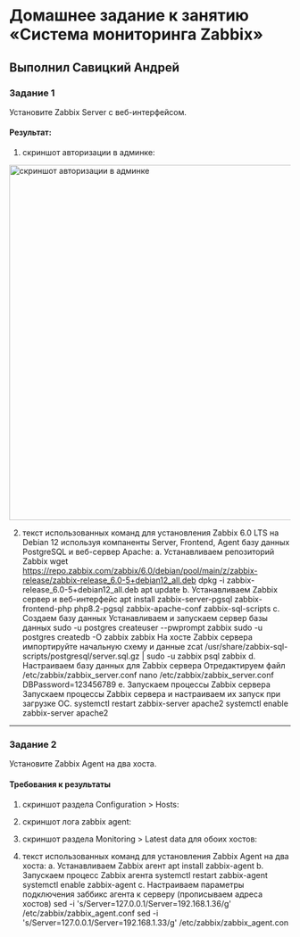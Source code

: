 # Домашнее задание к занятию «Система мониторинга Zabbix»

## Выполнил Савицкий Андрей

### Задание 1 

Установите Zabbix Server с веб-интерфейсом.

#### Результат:

1. скриншот авторизации в админке:
<img width="637" alt="скриншот авторизации в админке" src="https://github.com/FoxySOTKA/---/assets/141597247/f3c2073e-8c18-4833-bde2-cd80b3baa0ae">

2.  текст использованных команд для установления Zabbix 6.0 LTS на Debian 12 используя компаненты
Server, Frontend, Agent базу данных PostgreSQL и веб-сервер Apache:
a. Устанавливаем репозиторий Zabbix
 wget https://repo.zabbix.com/zabbix/6.0/debian/pool/main/z/zabbix-release/zabbix-release_6.0-5+debian12_all.deb
 dpkg -i zabbix-release_6.0-5+debian12_all.deb
 apt update
b. Устанавливаем Zabbix сервер и веб-интерфейс
 apt install zabbix-server-pgsql zabbix-frontend-php php8.2-pgsql zabbix-apache-conf zabbix-sql-scripts 
c. Создаем базу данных 
Устанавливаем и запускаем сервер базы данных
 sudo -u postgres createuser --pwprompt zabbix
 sudo -u postgres createdb -O zabbix zabbix
На хосте Zabbix сервера импортируйте начальную схему и данные
 zcat /usr/share/zabbix-sql-scripts/postgresql/server.sql.gz | sudo -u zabbix psql zabbix
d. Настраиваем базу данных для Zabbix сервера
Отредактируем файл /etc/zabbix/zabbix_server.conf
 nano /etc/zabbix/zabbix_server.conf
DBPassword=123456789
e. Запускаем процессы Zabbix сервера 
Запускаем процессы Zabbix сервера и настраиваем их запуск при загрузке ОС.
 systemctl restart zabbix-server apache2
 systemctl enable zabbix-server apache2

---

### Задание 2 

Установите Zabbix Agent на два хоста.

#### Требования к результаты

1.  скриншот раздела Configuration > Hosts:


2.  скриншот лога zabbix agent:


3.  скриншот раздела Monitoring > Latest data для обоих хостов:


4.  текст использованных команд для установления Zabbix Agent на два хоста:
a. Устанавливаем Zabbix агент
 apt install zabbix-agent
b. Запускаем процесс Zabbix агента
 systemctl restart zabbix-agent
 systemctl enable zabbix-agent
c. Настраиваем параметры подключения заббикс агента к серверу (прописываем адреса хостов)
 sed -i 's/Server=127.0.0.1/Server=192.168.1.36/g' /etc/zabbix/zabbix_agent.conf
 sed -i 's/Server=127.0.0.1/Server=192.168.1.33/g' /etc/zabbix/zabbix_agent.con
